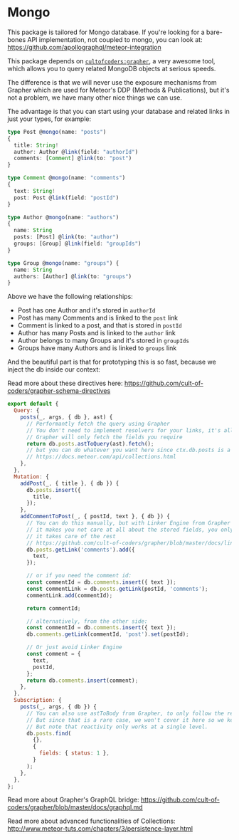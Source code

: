 # Mongo

This package is tailored for Mongo database. If you're looking for a bare-bones API implementation, not coupled to mongo, you can look at: https://github.com/apollographql/meteor-integration

This package depends on [`cultofcoders:grapher`](https://github.com/cult-of-coders/grapher), a very awesome tool,
which allows you to query related MongoDB objects at serious speeds.

The difference is that we will never use the exposure mechanisms from Grapher which are used for Meteor's DDP (Methods & Publications),
but it's not a problem, we have many other nice things we can use.

The advantage is that you can start using your database and related links in just your types, for example:

```typescript
type Post @mongo(name: "posts")
{
  title: String!
  author: Author @link(field: "authorId")
  comments: [Comment] @link(to: "post")
}

type Comment @mongo(name: "comments")
{
  text: String!
  post: Post @link(field: "postId")
}

type Author @mongo(name: "authors")
{
  name: String
  posts: [Post] @link(to: "author")
  groups: [Group] @link(field: "groupIds")
}

type Group @mongo(name: "groups") {
  name: String
  authors: [Author] @link(to: "groups")
}
```

Above we have the following relationships:

* Post has one Author and it's stored in `authorId`
* Post has many Comments and is linked to the `post` link
* Comment is linked to a post, and that is stored in `postId`
* Author has many Posts and is linked to the `author` link
* Author belongs to many Groups and it's stored in `groupIds`
* Groups have many Authors and is linked to `groups` link

And the beautiful part is that for prototyping this is so fast, because we inject the db inside our context:

Read more about these directives here:
https://github.com/cult-of-coders/grapher-schema-directives

```js
export default {
  Query: {
    posts(_, args, { db }, ast) {
      // Performantly fetch the query using Grapher
      // You don't need to implement resolvers for your links, it's all done automatically
      // Grapher will only fetch the fields you require
      return db.posts.astToQuery(ast).fetch();
      // but you can do whatever you want here since ctx.db.posts is a Mongo.Collection
      // https://docs.meteor.com/api/collections.html
    },
  },
  Mutation: {
    addPost(_, { title }, { db }) {
      db.posts.insert({
        title,
      });
    },
    addCommentToPost(_, { postId, text }, { db }) {
      // You can do this manually, but with Linker Engine from Grapher is nicer because
      // it makes you not care at all about the stored fields, you only care about the linked name
      // it takes care of the rest
      // https://github.com/cult-of-coders/grapher/blob/master/docs/linker_engine.md
      db.posts.getLink('comments').add({
        text,
      });

      // or if you need the comment id:
      const commentId = db.comments.insert({ text });
      const commentLink = db.posts.getLink(postId, 'comments');
      commentLink.add(commentId);

      return commentId;

      // alternatively, from the other side:
      const commentId = db.comments.insert({ text });
      db.comments.getLink(commentId, 'post').set(postId);

      // Or just avoid Linker Engine
      const comment = {
        text,
        postId,
      };
      return db.comments.insert(comment);
    },
  },
  Subscription: {
    posts(_, args, { db }) {
      // You can also use astToBody from Grapher, to only follow the requested fields
      // But since that is a rare case, we won't cover it here so we keep it simple:
      // But note that reactivity only works at a single level.
      db.posts.find(
        {},
        {
          fields: { status: 1 },
        }
      );
    },
  },
};
```

Read more about Grapher's GraphQL bridge:
https://github.com/cult-of-coders/grapher/blob/master/docs/graphql.md

Read more about advanced functionalities of Collections:
http://www.meteor-tuts.com/chapters/3/persistence-layer.html
